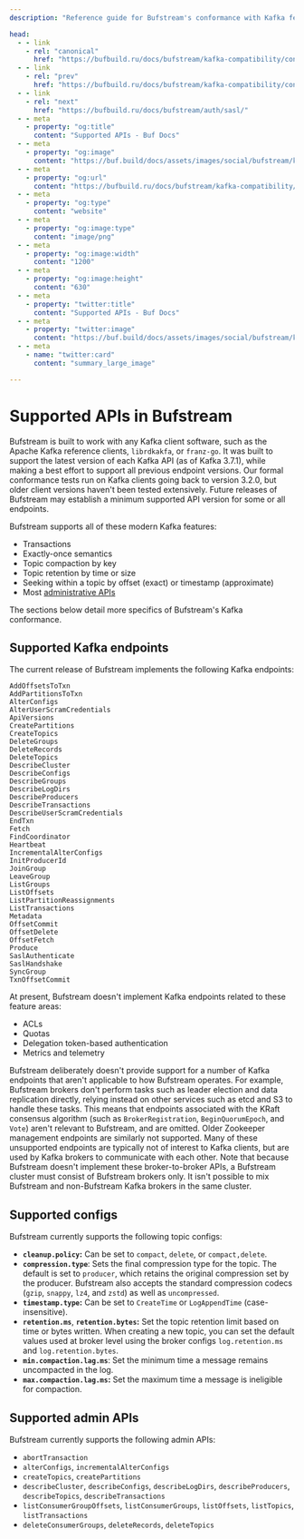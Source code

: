 ```yaml
---
description: "Reference guide for Bufstream's conformance with Kafka features, endpoints, and APIs"

head:
  - - link
    - rel: "canonical"
      href: "https://bufbuild.ru/docs/bufstream/kafka-compatibility/conformance/"
  - - link
    - rel: "prev"
      href: "https://bufbuild.ru/docs/bufstream/kafka-compatibility/configure-clients/"
  - - link
    - rel: "next"
      href: "https://bufbuild.ru/docs/bufstream/auth/sasl/"
  - - meta
    - property: "og:title"
      content: "Supported APIs - Buf Docs"
  - - meta
    - property: "og:image"
      content: "https://buf.build/docs/assets/images/social/bufstream/kafka-compatibility/conformance.png"
  - - meta
    - property: "og:url"
      content: "https://bufbuild.ru/docs/bufstream/kafka-compatibility/conformance/"
  - - meta
    - property: "og:type"
      content: "website"
  - - meta
    - property: "og:image:type"
      content: "image/png"
  - - meta
    - property: "og:image:width"
      content: "1200"
  - - meta
    - property: "og:image:height"
      content: "630"
  - - meta
    - property: "twitter:title"
      content: "Supported APIs - Buf Docs"
  - - meta
    - property: "twitter:image"
      content: "https://buf.build/docs/assets/images/social/bufstream/kafka-compatibility/conformance.png"
  - - meta
    - name: "twitter:card"
      content: "summary_large_image"

---
```


# Supported APIs in Bufstream

Bufstream is built to work with any Kafka client software, such as the Apache Kafka reference clients, `librdkakfa`, or `franz-go`. It was built to support the latest version of each Kafka API (as of Kafka 3.7.1), while making a best effort to support all previous endpoint versions. Our formal conformance tests run on Kafka clients going back to version 3.2.0, but older client versions haven't been tested extensively. Future releases of Bufstream may establish a minimum supported API version for some or all endpoints.

Bufstream supports all of these modern Kafka features:

- Transactions
- Exactly-once semantics
- Topic compaction by key
- Topic retention by time or size
- Seeking within a topic by offset (exact) or timestamp (approximate)
- Most [administrative APIs](#supported-admin-apis)

The sections below detail more specifics of Bufstream's Kafka conformance.

## Supported Kafka endpoints

The current release of Bufstream implements the following Kafka endpoints:

```text
AddOffsetsToTxn
AddPartitionsToTxn
AlterConfigs
AlterUserScramCredentials
ApiVersions
CreatePartitions
CreateTopics
DeleteGroups
DeleteRecords
DeleteTopics
DescribeCluster
DescribeConfigs
DescribeGroups
DescribeLogDirs
DescribeProducers
DescribeTransactions
DescribeUserScramCredentials
EndTxn
Fetch
FindCoordinator
Heartbeat
IncrementalAlterConfigs
InitProducerId
JoinGroup
LeaveGroup
ListGroups
ListOffsets
ListPartitionReassignments
ListTransactions
Metadata
OffsetCommit
OffsetDelete
OffsetFetch
Produce
SaslAuthenticate
SaslHandshake
SyncGroup
TxnOffsetCommit
```

At present, Bufstream doesn't implement Kafka endpoints related to these feature areas:

- ACLs
- Quotas
- Delegation token-based authentication
- Metrics and telemetry

Bufstream deliberately doesn't provide support for a number of Kafka endpoints that aren't applicable to how Bufstream operates. For example, Bufstream brokers don't perform tasks such as leader election and data replication directly, relying instead on other services such as etcd and S3 to handle these tasks. This means that endpoints associated with the KRaft consensus algorithm (such as `BrokerRegistration`, `BeginQuorumEpoch`, and `Vote`) aren't relevant to Bufstream, and are omitted. Older Zookeeper management endpoints are similarly not supported. Many of these unsupported endpoints are typically not of interest to Kafka clients, but are used by Kafka brokers to communicate with each other. Note that because Bufstream doesn't implement these broker-to-broker APIs, a Bufstream cluster must consist of Bufstream brokers only. It isn't possible to mix Bufstream and non-Bufstream Kafka brokers in the same cluster.

## Supported configs

Bufstream currently supports the following topic configs:

- **`cleanup.policy`:** Can be set to `compact`, `delete`, or `compact,delete`.
- **`compression.type`**: Sets the final compression type for the topic. The default is set to `producer`, which retains the original compression set by the producer. Bufstream also accepts the standard compression codecs (`gzip`, `snappy`, `lz4`, and `zstd`) as well as `uncompressed`.
- **`timestamp.type`:** Can be set to `CreateTime` or `LogAppendTime` (case-insensitive).
- **`retention.ms`**, **`retention.bytes`:** Set the topic retention limit based on time or bytes written. When creating a new topic, you can set the default values used at broker level using the broker configs `log.retention.ms` and `log.retention.bytes`.
- **`min.compaction.lag.ms`**: Set the minimum time a message remains uncompacted in the log.
- **`max.compaction.lag.ms`:** Set the maximum time a message is ineligible for compaction.

## Supported admin APIs

Bufstream currently supports the following admin APIs:

- `abortTransaction`
- `alterConfigs`, `incrementalAlterConfigs`
- `createTopics`, `createPartitions`
- `describeCluster`, `describeConfigs`, `describeLogDirs`, `describeProducers`, `describeTopics`, `describeTransactions`
- `listConsumerGroupOffsets`, `listConsumerGroups`, `listOffsets`, `listTopics`, `listTransactions`
- `deleteConsumerGroups`, `deleteRecords`, `deleteTopics`
